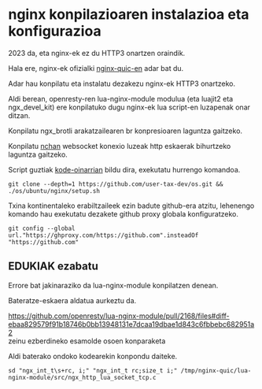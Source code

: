 # nginx konpilazioaren instalazioa eta konfigurazioa

2023 da, eta nginx-ek ez du HTTP3 onartzen oraindik.

Hala ere, nginx-ek ofizialki [nginx-quic-en](https://quic.nginx.org) adar bat du.

Adar hau konpilatu eta instalatu dezakezu nginx-ek HTTP3 onartzeko.

Aldi berean, openresty-ren lua-nginx-module modulua (eta luajit2 eta ngx_devel_kit) ere konpilatuko dugu nginx-ek lua script-en luzapenak onar ditzan.

Konpilatu ngx_brotli arakatzailearen br konpresioaren laguntza gaitzeko.

Konpilatu [nchan](https://github.com/slact/nchan) websocket konexio luzeak http eskaerak bihurtzeko laguntza gaitzeko.

Script guztiak [kode-oinarrian](https://github.com/user-tax-dev/os) bildu dira, exekutatu hurrengo komandoa.

```
git clone --depth=1 https://github.com/user-tax-dev/os.git && ./os/ubuntu/nginx/setup.sh
```

Txina kontinentaleko erabiltzaileek ezin badute github-era atzitu, lehenengo komando hau exekutatu dezakete github proxy globala konfiguratzeko.

```
git config --global url."https://ghproxy.com/https://github.com".insteadOf "https://github.com"
```

## EDUKIAK ezabatu

Errore bat jakinaraziko da lua-nginx-module konpilatzen denean.

Bateratze-eskaera aldatua aurkeztu da.

https://github.com/openresty/lua-nginx-module/pull/2168/files#diff-ebaa829579f91b18746b0bb13948131e7dcaa19dbae1d843c6fbbebc682951a2<br>zeinu ezberdineko esamolde osoen konparaketa

Aldi baterako ondoko kodearekin konpondu daiteke.

```
sd "ngx_int_t\s+rc, i;" "ngx_int_t rc;size_t i;" /tmp/nginx-quic/lua-nginx-module/src/ngx_http_lua_socket_tcp.c
```